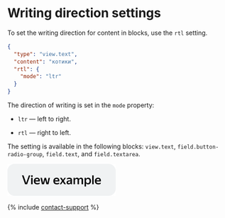 # Writing direction settings

To set the writing direction for content in blocks, use the `rtl` setting.

```json
{
  "type": "view.text",
  "content": "котики",
  "rtl": {
    "mode": "ltr"
  }
}
```

The direction of writing is set in the `mode` property:

- `ltr` — left to right.

- `rtl` — right to left.

The setting is available in the following blocks: `view.text`, `field.button-radio-group`, `field.text`, and `field.textarea`.

[![image](../_images/buttons/view-example.svg)](https://ya.cc/t/tq6fCNm_3ttFBW)

{% include [contact-support](../_includes/contact-support.md) %}
